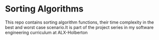 <h1>Sorting Algorithms</h1>
<p>This repo contains sorting algorithm functions, their time complexity in the best and worst case scenario.It is part of the project series in my software engineering curriculum at ALX-Holberton</p>